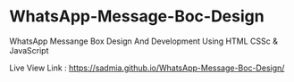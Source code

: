 # WhatsApp-Message-Boc-Design
WhatsApp Messange Box Design And Development Using HTML CSSc &amp; JavaScript

Live View Link : https://sadmia.github.io/WhatsApp-Message-Boc-Design/

